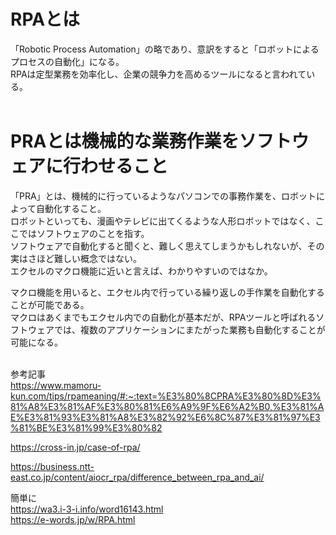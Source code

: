 # RPAとは
「Robotic Process Automation」の略であり、意訳をすると「ロボットによるプロセスの自動化」になる。  
RPAは定型業務を効率化し、企業の競争力を高めるツールになると言われている。  
<br>

# PRAとは機械的な業務作業をソフトウェアに行わせること
「PRA」とは、機械的に行っているようなパソコンでの事務作業を、ロボットによって自動化すること。  
ロボットといっても、漫画やテレビに出てくるような人形ロボットではなく、ここではソフトウェアのことを指す。  
ソフトウェアで自動化すると聞くと、難しく思えてしまうかもしれないが、その実はさほど難しい概念ではない。  
エクセルのマクロ機能に近いと言えば、わかりやすいのではなか。  

マクロ機能を用いると、エクセル内で行っている繰り返しの手作業を自動化することが可能である。  
マクロはあくまでもエクセル内での自動化が基本だが、RPAツールと呼ばれるソフトウェアでは、複数のアプリケーションにまたがった業務も自動化することが可能になる。  
<br>

参考記事  
https://www.mamoru-kun.com/tips/rpameaning/#:~:text=%E3%80%8CPRA%E3%80%8D%E3%81%A8%E3%81%AF%E3%80%81%E6%A9%9F%E6%A2%B0,%E3%81%AE%E3%81%93%E3%81%A8%E3%82%92%E6%8C%87%E3%81%97%E3%81%BE%E3%81%99%E3%80%82  

https://cross-in.jp/case-of-rpa/  

https://business.ntt-east.co.jp/content/aiocr_rpa/difference_between_rpa_and_ai/  

簡単に  
https://wa3.i-3-i.info/word16143.html  
https://e-words.jp/w/RPA.html

